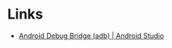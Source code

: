 # Links

- [Android Debug Bridge (adb) | Android Studio](https://developer.android.com/studio/command-line/adb.html)
